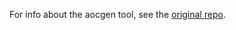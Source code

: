 For info about the aocgen tool, see the [original repo](https://github.com/timkelleher/aocgen).

<!--- advent_readme_stars table --->
